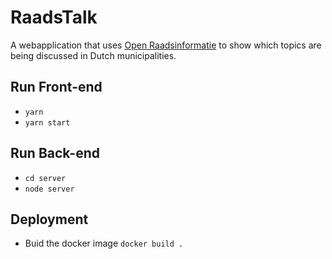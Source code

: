 # RaadsTalk

A webapplication that uses [Open Raadsinformatie](http://openraadsinformatie.nl) to show which topics are being discussed in Dutch municipalities.

## Run Front-end

- `yarn`
- `yarn start`

## Run Back-end

- `cd server`
- `node server`

## Deployment

- Buid the docker image `docker build .`

